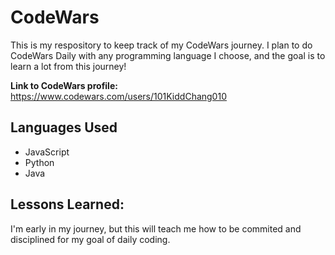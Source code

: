 # CodeWars
This is my respository to keep track of my CodeWars journey. I plan to do CodeWars Daily with any 
programming language I choose, and the goal is to learn a lot from this journey!

**Link to CodeWars profile:** https://www.codewars.com/users/101KiddChang010



## Languages Used
* JavaScript
* Python
* Java


## Lessons Learned:

I'm early in my journey, but this will teach me how to be commited and disciplined for my goal of daily 
coding.




